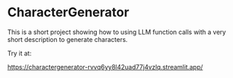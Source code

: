 # CharacterGenerator

This is a short project showing how to using LLM function calls with a very short description to generate characters.

Try it at:

https://charactergenerator-rvvq6yy8l42uad77j4vzlq.streamlit.app/
